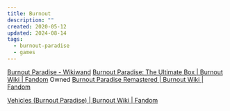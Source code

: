 ```yaml
---
title: Burnout
description: ""
created: 2020-05-12
updated: 2024-08-14
tags:
  - burnout-paradise
  - games
---
```


[Burnout Paradise - Wikiwand](https://omni.wikiwand.com/en/Burnout_Paradise)
[Burnout Paradise: The Ultimate Box | Burnout Wiki | Fandom](https://burnout.fandom.com/wiki/Burnout_Paradise:_The_Ultimate_Box) Owned
[Burnout Paradise Remastered | Burnout Wiki | Fandom](https://burnout.fandom.com/wiki/Burnout_Paradise_Remastered)

[Vehicles (Burnout Paradise) | Burnout Wiki | Fandom](<https://burnout.fandom.com/wiki/Vehicles_(Burnout_Paradise)>)
